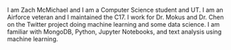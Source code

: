 I am Zach McMichael and I am a Computer Science student and UT. I am an Airforce veteran and I maintained the C17. I work for Dr. Mokus and Dr. Chen on the Twitter project doing machine learning and some data science. I am familiar with MongoDB, Python, Jupyter Notebooks, and text analysis using machine learning. 
